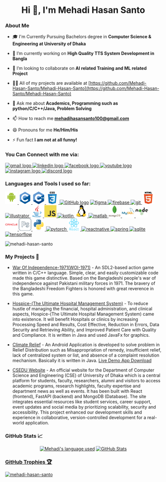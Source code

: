 <h1 align="center">Hi 👋, I'm Mehadi Hasan Santo</h1>

<h3 align="left">About Me</h3>

- 🎓 I'm Currently Pursuing Bachelors degree in **Computer Science & Engineering at University of Dhaka**

- 🔭 I’m currently working on **High Quality TTS System Development in Bangla**

- 👯 I’m looking to collaborate on **AI related Training and ML related Project**

- 👨‍💻 All of my projects are available at [https://github.com/Mehadi-Hasan-Santo/Mehadi-Hasan-Santo](https://github.com/Mehadi-Hasan-Santo/Mehadi-Hasan-Santo)

- 💬 Ask me about **Academics, Programming such as python/C/C++/Java, Problem Solving**

- 📫 How to reach me **mehadihasansanto100@gmail.com**

- 😄 Pronouns for me **He/Him/His**

- ⚡ Fun fact **I am not at all funny!**

<h3 align="left">You Can Connect with me via:</h3>
<!--
<p align="left">
<a href="mehadihasansanto100@gmail.com" target="blank"><img align="center" src="https://raw.githubusercontent.com/rahuldkjain/github-profile-readme-generator/master/src/images/icons/Social/linked-in-alt.svg" alt="mehadi" height="30" width="40" /></a>
<a href="https://fb.com/mehadi hasan" target="blank"><img align="center" src="https://raw.githubusercontent.com/rahuldkjain/github-profile-readme-generator/master/src/images/icons/Social/facebook.svg" alt="mehadi hasan" height="30" width="40" /></a>
<a href="https://www.youtube.com/c/@mehadihasan5188" target="blank"><img align="center" src="https://raw.githubusercontent.com/rahuldkjain/github-profile-readme-generator/master/src/images/icons/Social/youtube.svg" alt="@mehadihasan5188" height="30" width="40" /></a>
<a href="https://www.hackerrank.com/mehadihasan" target="blank"><img align="center" src="https://raw.githubusercontent.com/rahuldkjain/github-profile-readme-generator/master/src/images/icons/Social/hackerrank.svg" alt="mehadihasan" height="30" width="40" /></a>
<a href="https://discord.gg/0856" target="blank"><img align="center" src="https://raw.githubusercontent.com/rahuldkjain/github-profile-readme-generator/master/src/images/icons/Social/discord.svg" alt="0856" height="30" width="40" /></a>
</p>
-->

<div align="left">
  <a href="mehadihasansanto100@gmail.com" target="_blank">
    <img src="https://img.shields.io/static/v1?message=Gmail&logo=gmail&label=&color=D14836&logoColor=white&labelColor=&style=for-the-badge" height="35" alt="gmail logo"  />
  </a>
  <a href="https://www.linkedin.com/in/mehadi-hasan-3367a3337" target="_blank">
    <img src="https://img.shields.io/static/v1?message=LinkedIn&logo=linkedin&label=&color=0077B5&logoColor=white&labelColor=&style=for-the-badge" height="35" alt="linkedin logo"  />
  </a>
  <a href="https://www.facebook.com/profile.php?id=100080305724665" target="_blank">
    <img src="https://img.shields.io/static/v1?message=Facebook&logo=facebook&label=&color=1877F2&logoColor=white&labelColor=&style=for-the-badge" height="35" alt="facebook logo"  />
  </a>
  <a href="https://www.youtube.com/@mehadihasansanto538" target="_blank">
    <img src="https://img.shields.io/static/v1?message=Youtube&logo=youtube&label=&color=FF0000&logoColor=white&labelColor=&style=for-the-badge" height="35" alt="youtube logo"  />
  </a>
  <a href="https://www.instagram.com/mehadi" target="_blank">
    <img src="https://img.shields.io/static/v1?message=Instagram&logo=instagram&label=&color=E4405F&logoColor=white&labelColor=&style=for-the-badge" height="35" alt="instagram logo"  />
  </a>
  <a href="https://discord.com/invite/#0856" target="_blank">
    <img src="https://img.shields.io/static/v1?message=Discord&logo=discord&label=&color=7289DA&logoColor=white&labelColor=&style=for-the-badge" height="35" alt="discord logo"  />
  </a>
</div>


<h3 align="left">Languages and Tools I used so far:</h3>
<p align="left"> <a href="https://developer.android.com" target="_blank" rel="noreferrer"> <img src="https://raw.githubusercontent.com/devicons/devicon/master/icons/android/android-original-wordmark.svg" alt="android" width="40" height="40"/> </a> <a href="https://www.cprogramming.com/" target="_blank" rel="noreferrer"> <img src="https://raw.githubusercontent.com/devicons/devicon/master/icons/c/c-original.svg" alt="c" width="40" height="40"/> </a> <a href="https://www.w3schools.com/cpp/" target="_blank" rel="noreferrer"> <img src="https://raw.githubusercontent.com/devicons/devicon/master/icons/cplusplus/cplusplus-original.svg" alt="cplusplus" width="40" height="40"/> </a> <a href="https://www.w3schools.com/css/" target="_blank" rel="noreferrer"> <img src="https://raw.githubusercontent.com/devicons/devicon/master/icons/css3/css3-original-wordmark.svg" alt="css3" width="40" height="40"/> </a> <a href="https://github.com" target="_blank" rel="noreferrer"> <img src="https://cdn.worldvectorlogo.com/logos/github-icon-1.svg" alt="GitHub logo" width="40" height="40" /></a> <a href="https://www.figma.com/" target="_blank" rel="noreferrer"> <img src="https://www.vectorlogo.zone/logos/figma/figma-icon.svg" alt="figma" width="40" height="40"/> </a> <a href="https://firebase.google.com/" target="_blank" rel="noreferrer"> <img src="https://www.vectorlogo.zone/logos/firebase/firebase-icon.svg" alt="firebase" width="40" height="40"/> </a> <a href="https://git-scm.com/" target="_blank" rel="noreferrer"> <img src="https://www.vectorlogo.zone/logos/git-scm/git-scm-icon.svg" alt="git" width="40" height="40"/> </a> <a href="https://www.w3.org/html/" target="_blank" rel="noreferrer"> <img src="https://raw.githubusercontent.com/devicons/devicon/master/icons/html5/html5-original-wordmark.svg" alt="html5" width="40" height="40"/> </a> <a href="https://www.adobe.com/in/products/illustrator.html" target="_blank" rel="noreferrer"> <img src="https://www.vectorlogo.zone/logos/adobe_illustrator/adobe_illustrator-icon.svg" alt="illustrator" width="40" height="40"/> </a> <a href="https://www.java.com" target="_blank" rel="noreferrer"> <img src="https://raw.githubusercontent.com/devicons/devicon/master/icons/java/java-original.svg" alt="java" width="40" height="40"/> </a> <a href="https://developer.mozilla.org/en-US/docs/Web/JavaScript" target="_blank" rel="noreferrer"> <img src="https://raw.githubusercontent.com/devicons/devicon/master/icons/javascript/javascript-original.svg" alt="javascript" width="40" height="40"/> </a> <a href="https://kotlinlang.org" target="_blank" rel="noreferrer"> <img src="https://www.vectorlogo.zone/logos/kotlinlang/kotlinlang-icon.svg" alt="kotlin" width="40" height="40"/> </a> <a href="https://www.linux.org/" target="_blank" rel="noreferrer"> <img src="https://raw.githubusercontent.com/devicons/devicon/master/icons/linux/linux-original.svg" alt="linux" width="40" height="40"/> </a> <a href="https://www.mathworks.com/" target="_blank" rel="noreferrer"> <img src="https://upload.wikimedia.org/wikipedia/commons/2/21/Matlab_Logo.png" alt="matlab" width="40" height="40"/> </a> <a href="https://www.mongodb.com/" target="_blank" rel="noreferrer"> <img src="https://raw.githubusercontent.com/devicons/devicon/master/icons/mongodb/mongodb-original-wordmark.svg" alt="mongodb" width="40" height="40"/> </a> <a href="https://www.mysql.com/" target="_blank" rel="noreferrer"> <img src="https://raw.githubusercontent.com/devicons/devicon/master/icons/mysql/mysql-original-wordmark.svg" alt="mysql" width="40" height="40"/> </a> <a href="https://nodejs.org" target="_blank" rel="noreferrer"> <img src="https://raw.githubusercontent.com/devicons/devicon/master/icons/nodejs/nodejs-original-wordmark.svg" alt="nodejs" width="40" height="40"/> </a> <a href="https://www.oracle.com/" target="_blank" rel="noreferrer"> <img src="https://raw.githubusercontent.com/devicons/devicon/master/icons/oracle/oracle-original.svg" alt="oracle" width="40" height="40"/> </a> <a href="https://www.photoshop.com/en" target="_blank" rel="noreferrer"> <img src="https://raw.githubusercontent.com/devicons/devicon/master/icons/photoshop/photoshop-line.svg" alt="photoshop" width="40" height="40"/> </a> <a href="https://www.python.org" target="_blank" rel="noreferrer"> <img src="https://raw.githubusercontent.com/devicons/devicon/master/icons/python/python-original.svg" alt="python" width="40" height="40"/> </a> <a href="https://pytorch.org/" target="_blank" rel="noreferrer"> <img src="https://www.vectorlogo.zone/logos/pytorch/pytorch-icon.svg" alt="pytorch" width="40" height="40"/> </a> <a href="https://reactjs.org/" target="_blank" rel="noreferrer"> <img src="https://raw.githubusercontent.com/devicons/devicon/master/icons/react/react-original-wordmark.svg" alt="react" width="40" height="40"/> </a> <a href="https://reactnative.dev/" target="_blank" rel="noreferrer"> <img src="https://reactnative.dev/img/header_logo.svg" alt="reactnative" width="40" height="40"/> </a> <a href="https://spring.io/" target="_blank" rel="noreferrer"> <img src="https://www.vectorlogo.zone/logos/springio/springio-icon.svg" alt="spring" width="40" height="40"/> </a> <a href="https://www.sqlite.org/" target="_blank" rel="noreferrer"> <img src="https://www.vectorlogo.zone/logos/sqlite/sqlite-icon.svg" alt="sqlite" width="40" height="40"/> </a> <a href="https://www.tensorflow.org" target="_blank" rel="noreferrer"> <img src="https://www.vectorlogo.zone/logos/tensorflow/tensorflow-icon.svg" alt="tensorflow" width="40" height="40"/> </a> </p>


<p align="left"> <img src="https://komarev.com/ghpvc/?username=mehadi-hasan-santo&label=Profile%20views&color=0e75b6&style=flat" alt="mehadi-hasan-santo" /> </p>

<h3>My Projects 🙌</h3>

- [War Of Independence-1971(WOI-1971)](https://github.com/AbdullahArean/WOI-1971) - An SDL2-based action game written in C/C++ language. Simple, clear, and easily customizable code made this game distinctive. Based on the Bangladeshi people's war of independence against Pakistani military forces in 1971. The bravery of the Bangladeshi Freedom Fighters is honored with great reverence in this game.<br>

- [Hospice-(The Ultimate Hospital Management System)](https://github.com/AbdullahArean/Hospice) - To reduce hustle of managing the financial, hospital administration, and clinical aspects, Hospice-(The Ultimate Hospital Management System) came into existence. It will benefit Hospitals or clinics by increasing Processing Speed and Results, Cost Effective, Reduction in Errors, Data Security and Retrieving Ability, and Improved Patient Care with Quality and Compliance. It is written in Java and used JavaFx for graphics.<br>

- [Climate Relief](https://github.com/AbdullahArean/ClimateRelief) - An Android Application is developed to solve problem in Relief Distribution such as Misappropriation of remedy, insufficient relief, lack of centralized system or list, and absence of a complaint resolution mechanism. Basically it is written in Java. [Live Demo App Download](https://github.com/AbdullahArean/ClimateRelief/releases) <br>

- [CSEDU Website](https://github.com/Dipto-shaha/cseduwebclient) - An official website for the Department of Computer Science and Engineering (CSE) of University of Dhaka which is a central platform for students, faculty, researchers, alumni and visitors to access academic programs, research highlights, faculty expertise and department news as well as events. It has been built with React (frontend), FastAPI (backend) and MongoDB (Database). The site integrates essential resources like student services, career support, event updates and social media by prioritizing scalability, security and accessibility. This project enhanced our development skills and experience in collaborative, version-controlled development for a real-world application.

<h3>GitHub Stats 📈 </h3>

<p  align="center">
<!-- <a  href="https://github.com/Mehadi-Hasan-Santo/Mehadi-Hasan-Santo"><img  alt="Mehadi's GitHub Stats"  src="https://github-readme-stats.vercel.app/api?username=Mehadi-Hasan-Santo&show_icons=true&theme=merko"  width=55%/></a> -->
<a  href="https://github.com/Mehadi-Hasan-Santo/Mehadi-Hasan-Santo"><img  alt="Mehadi's language used"  src="https://github-readme-stats.vercel.app/api/top-langs/?username=Mehadi-Hasan-Santo&layout=compact&langs_count=8&theme=aura_dark" width=40%/></a>
<a  href="https://github.com/Mehadi-Hasan-Santo/Mehadi-Hasan-Santo"><img src="http://github-profile-summary-cards.vercel.app/api/cards/stats?username=Mehadi-Hasan-Santo&theme=aura_dark" alt="GitHub Stats" width=40%/>
<h3>GitHub Trophies 🏆 </h3>
<p align="left"> <a href="https://github.com/ryo-ma/github-profile-trophy"><img src="https://github-profile-trophy.vercel.app/?username=mehadi-hasan-santo" alt="mehadi-hasan-santo" /></a> </p>

